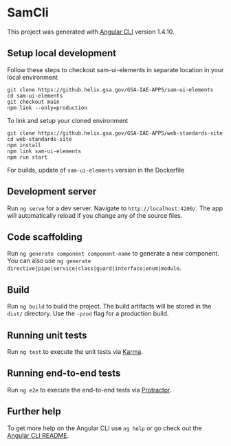 # SamCli

This project was generated with [Angular CLI](https://github.com/angular/angular-cli) version 1.4.10.

## Setup local development
Follow these steps to checkout sam-ui-elements in separate location in your local environment
```
git clone https://github.helix.gsa.gov/GSA-IAE-APPS/sam-ui-elements
cd sam-ui-elements
git checkout main
npm link --only=production
```

To link and setup your cloned environment
```
git clone https://github.helix.gsa.gov/GSA-IAE-APPS/web-standards-site
cd web-standards-site
npm install
npm link sam-ui-elements
npm run start
```

For builds, update of `sam-ui-elements` version in the Dockerfile

## Development server

Run `ng serve` for a dev server. Navigate to `http://localhost:4200/`. The app will automatically reload if you change any of the source files.

## Code scaffolding

Run `ng generate component component-name` to generate a new component. You can also use `ng generate directive|pipe|service|class|guard|interface|enum|module`.

## Build

Run `ng build` to build the project. The build artifacts will be stored in the `dist/` directory. Use the `-prod` flag for a production build.

## Running unit tests

Run `ng test` to execute the unit tests via [Karma](https://karma-runner.github.io).

## Running end-to-end tests

Run `ng e2e` to execute the end-to-end tests via [Protractor](http://www.protractortest.org/).

## Further help

To get more help on the Angular CLI use `ng help` or go check out the [Angular CLI README](https://github.com/angular/angular-cli/blob/master/README.md).

